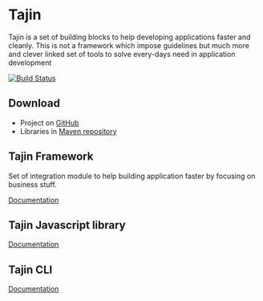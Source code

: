 # Tajin #

Tajin is a set of building blocks to help developing applications faster and cleanly. This is not a framework which impose guidelines but much more and clever linked set of tools to solve every-days need in application development

[![Build Status](https://travis-ci.org/Ovea/tajin.png?branch=master)](https://travis-ci.org/Ovea/tajin)

## Download ##

  - Project on [GitHub](https://github.com/Ovea/tajin/)
  - Libraries in [Maven repository](http://repo1.maven.org/maven2/com/ovea/tajin/)

## Tajin Framework ##

Set of integration module to help building application faster by focusing on business stuff.

[Documentation](./tajin-framework/README.md)

## Tajin Javascript library ##

[Documentation](./tajin-js/README.md)

## Tajin CLI ##

[Documentation](./tajin-cli/README.md)
